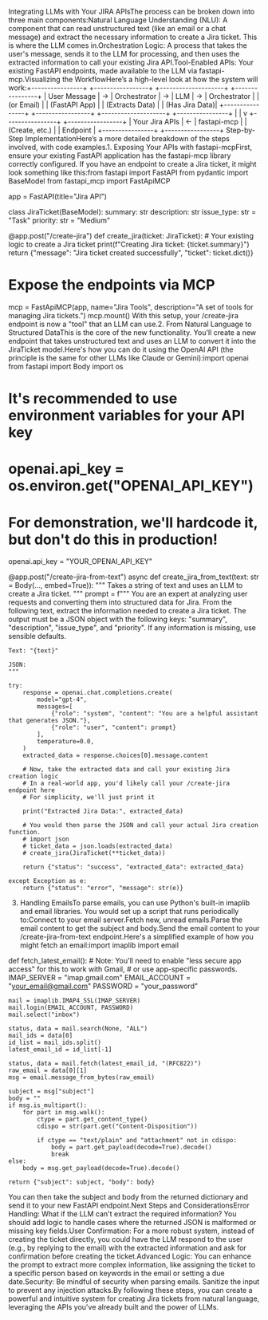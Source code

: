 Integrating LLMs with Your JIRA APIsThe process can be broken down into three main components:Natural Language Understanding (NLU): A component that can read unstructured text (like an email or a chat message) and extract the necessary information to create a Jira ticket. This is where the LLM comes in.Orchestration Logic: A process that takes the user's message, sends it to the LLM for processing, and then uses the extracted information to call your existing Jira API.Tool-Enabled APIs: Your existing FastAPI endpoints, made available to the LLM via fastapi-mcp.Visualizing the WorkflowHere’s a high-level look at how the system will work:+----------------+      +-----------------+      +--------------------+      +----------------+
|  User Message  |  ->  |  Orchestrator   |  ->  |        LLM         |  ->  |  Orchestrator  |
|   (or Email)   |      |  (FastAPI App)  |      |  (Extracts Data)   |      | (Has Jira Data)|
+----------------+      +-----------------+      +--------------------+      +----------------+
                                                                                    |
                                                                                    |
                                                                                    v
+----------------+      +-----------------+
| Your Jira APIs |  <-  |  fastapi-mcp    |
| (Create, etc.) |      |  Endpoint       |
+----------------+      +-----------------+
Step-by-Step ImplementationHere’s a more detailed breakdown of the steps involved, with code examples.1. Exposing Your APIs with fastapi-mcpFirst, ensure your existing FastAPI application has the fastapi-mcp library correctly configured. If you have an endpoint to create a Jira ticket, it might look something like this:from fastapi import FastAPI
from pydantic import BaseModel
from fastapi_mcp import FastApiMCP

app = FastAPI(title="Jira API")

class JiraTicket(BaseModel):
    summary: str
    description: str
    issue_type: str = "Task"
    priority: str = "Medium"

@app.post("/create-jira")
def create_jira(ticket: JiraTicket):
    # Your existing logic to create a Jira ticket
    print(f"Creating Jira ticket: {ticket.summary}")
    return {"message": "Jira ticket created successfully", "ticket": ticket.dict()}

# Expose the endpoints via MCP
mcp = FastApiMCP(app, name="Jira Tools", description="A set of tools for managing Jira tickets.")
mcp.mount()
With this setup, your /create-jira endpoint is now a "tool" that an LLM can use.2. From Natural Language to Structured DataThis is the core of the new functionality. You'll create a new endpoint that takes unstructured text and uses an LLM to convert it into the JiraTicket model.Here's how you can do it using the OpenAI API (the principle is the same for other LLMs like Claude or Gemini):import openai
from fastapi import Body
import os

# It's recommended to use environment variables for your API key
# openai.api_key = os.environ.get("OPENAI_API_KEY")

# For demonstration, we'll hardcode it, but don't do this in production!
openai.api_key = "YOUR_OPENAI_API_KEY"

@app.post("/create-jira-from-text")
async def create_jira_from_text(text: str = Body(..., embed=True)):
    """
    Takes a string of text and uses an LLM to create a Jira ticket.
    """
    prompt = f"""
    You are an expert at analyzing user requests and converting them into structured data for Jira.
    From the following text, extract the information needed to create a Jira ticket.
    The output must be a JSON object with the following keys: "summary", "description", "issue_type", and "priority".
    If any information is missing, use sensible defaults.

    Text: "{text}"

    JSON:
    """

    try:
        response = openai.chat.completions.create(
            model="gpt-4",
            messages=[
                {"role": "system", "content": "You are a helpful assistant that generates JSON."},
                {"role": "user", "content": prompt}
            ],
            temperature=0.0,
        )
        extracted_data = response.choices[0].message.content
        
        # Now, take the extracted data and call your existing Jira creation logic
        # In a real-world app, you'd likely call your /create-jira endpoint here
        # For simplicity, we'll just print it
        
        print("Extracted Jira Data:", extracted_data)
        
        # You would then parse the JSON and call your actual Jira creation function.
        # import json
        # ticket_data = json.loads(extracted_data)
        # create_jira(JiraTicket(**ticket_data))

        return {"status": "success", "extracted_data": extracted_data}

    except Exception as e:
        return {"status": "error", "message": str(e)}

3. Handling EmailsTo parse emails, you can use Python's built-in imaplib and email libraries. You would set up a script that runs periodically to:Connect to your email server.Fetch new, unread emails.Parse the email content to get the subject and body.Send the email content to your /create-jira-from-text endpoint.Here's a simplified example of how you might fetch an email:import imaplib
import email

def fetch_latest_email():
    # Note: You'll need to enable "less secure app access" for this to work with Gmail,
    # or use app-specific passwords.
    IMAP_SERVER = "imap.gmail.com"
    EMAIL_ACCOUNT = "your_email@gmail.com"
    PASSWORD = "your_password"

    mail = imaplib.IMAP4_SSL(IMAP_SERVER)
    mail.login(EMAIL_ACCOUNT, PASSWORD)
    mail.select("inbox")

    status, data = mail.search(None, "ALL")
    mail_ids = data[0]
    id_list = mail_ids.split()
    latest_email_id = id_list[-1]

    status, data = mail.fetch(latest_email_id, "(RFC822)")
    raw_email = data[0][1]
    msg = email.message_from_bytes(raw_email)

    subject = msg["subject"]
    body = ""
    if msg.is_multipart():
        for part in msg.walk():
            ctype = part.get_content_type()
            cdispo = str(part.get("Content-Disposition"))

            if ctype == "text/plain" and "attachment" not in cdispo:
                body = part.get_payload(decode=True).decode()
                break
    else:
        body = msg.get_payload(decode=True).decode()

    return {"subject": subject, "body": body}
You can then take the subject and body from the returned dictionary and send it to your new FastAPI endpoint.Next Steps and ConsiderationsError Handling: What if the LLM can't extract the required information? You should add logic to handle cases where the returned JSON is malformed or missing key fields.User Confirmation: For a more robust system, instead of creating the ticket directly, you could have the LLM respond to the user (e.g., by replying to the email) with the extracted information and ask for confirmation before creating the ticket.Advanced Logic: You can enhance the prompt to extract more complex information, like assigning the ticket to a specific person based on keywords in the email or setting a due date.Security: Be mindful of security when parsing emails. Sanitize the input to prevent any injection attacks.By following these steps, you can create a powerful and intuitive system for creating Jira tickets from natural language, leveraging the APIs you've already built and the power of LLMs.
